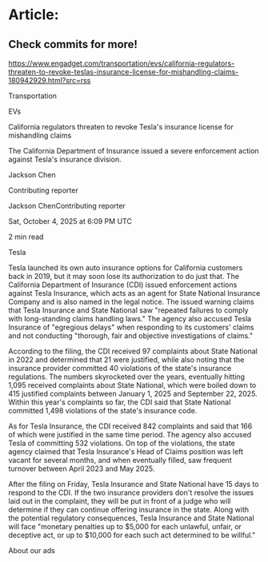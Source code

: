 # Article:

## Check commits for more!
https://www.engadget.com/transportation/evs/california-regulators-threaten-to-revoke-teslas-insurance-license-for-mishandling-claims-180942929.html?src=rss

Transportation

EVs

California regulators threaten to revoke Tesla's insurance license for mishandling claims

The California Department of Insurance issued a severe enforcement action against Tesla's insurance division.

Jackson Chen

Contributing reporter

Jackson ChenContributing reporter

Sat, October 4, 2025 at 6:09 PM UTC

2 min read

Tesla

Tesla launched its own auto insurance options for California customers back in 2019, but it may soon lose its authorization to do just that. The California Department of Insurance (CDI) issued enforcement actions against Tesla Insurance, which acts as an agent for State National Insurance Company and is also named in the legal notice. The issued warning claims that Tesla Insurance and State National saw "repeated failures to comply with long-standing claims handling laws." The agency also accused Tesla Insurance of "egregious delays" when responding to its customers' claims and not conducting "thorough, fair and objective investigations of claims."

According to the filing, the CDI received 97 complaints about State National in 2022 and determined that 21 were justified, while also noting that the insurance provider committed 40 violations of the state's insurance regulations. The numbers skyrocketed over the years, eventually hitting 1,095 received complaints about State National, which were boiled down to 415 justified complaints between January 1, 2025 and September 22, 2025. Within this year's complaints so far, the CDI said that State National committed 1,498 violations of the state's insurance code.

As for Tesla Insurance, the CDI received 842 complaints and said that 166 of which were justified in the same time period. The agency also accused Tesla of committing 532 violations. On top of the violations, the state agency claimed that Tesla Insurance's Head of Claims position was left vacant for several months, and when eventually filled, saw frequent turnover between April 2023 and May 2025.

After the filing on Friday, Tesla Insurance and State National have 15 days to respond to the CDI. If the two insurance providers don't resolve the issues laid out in the complaint, they will be put in front of a judge who will determine if they can continue offering insurance in the state. Along with the potential regulatory consequences, Tesla Insurance and State National will face "monetary penalties up to $5,000 for each unlawful, unfair, or deceptive act, or up to $10,000 for each such act determined to be willful."

About our ads